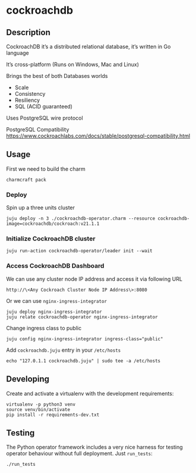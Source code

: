 # cockroachdb

## Description

CockroachDB it’s a distributed relational database, it’s written in Go language 

It’s cross-platform (Runs on Windows, Mac and Linux)

Brings the best of both Databases worlds

* Scale
* Consistency
* Resiliency
* SQL (ACID guaranteed)

Uses PostgreSQL wire protocol 

PostgreSQL Compatibility  
https://www.cockroachlabs.com/docs/stable/postgresql-compatibility.html


## Usage

First we need to build the charm

```
charmcraft pack
```

### Deploy

Spin up a three units cluster

```
juju deploy -n 3 ./cockroachdb-operator.charm --resource cockroachdb-image=cockroachdb/cockroach:v21.1.1
```

### Initialize CockroachDB cluster
```
juju run-action cockroachdb-operator/leader init --wait
```

### Access CockroachDB Dashboard

We can use any cluster node IP address and access it via following URL

`http://\<Any Cockroach Cluster Node IP Address\>:8080`


Or we can use `nginx-ingress-integrator`

```
juju deploy nginx-ingress-integrator
juju relate cockroachdb-operator nginx-ingress-integrator
```

Change ingress class to public

```
juju config nginx-ingress-integrator ingress-class="public"
```

Add `cockroachdb.juju` entry in your `/etc/hosts`
```
echo "127.0.1.1 cockroachdb.juju" | sudo tee -a /etc/hosts
```


## Developing

Create and activate a virtualenv with the development requirements:

    virtualenv -p python3 venv
    source venv/bin/activate
    pip install -r requirements-dev.txt

## Testing

The Python operator framework includes a very nice harness for testing
operator behaviour without full deployment. Just `run_tests`:

    ./run_tests
